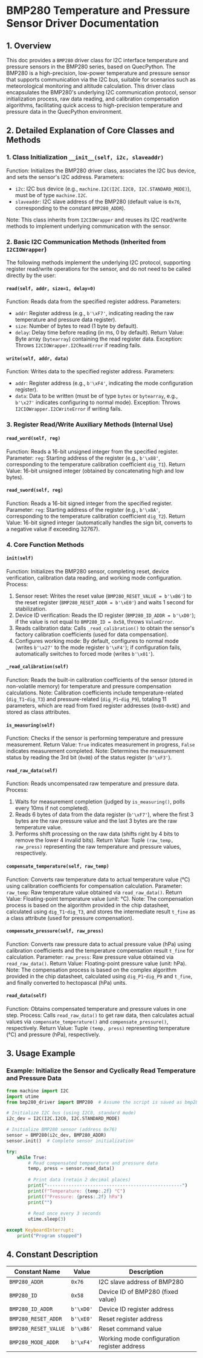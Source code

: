 # BMP280 Temperature and Pressure Sensor Driver  Documentation

## 1. Overview

This doc provides a `BMP280` driver class for I2C interface temperature and pressure sensors in the BMP280 series, based on QuecPython. The BMP280 is a high-precision, low-power temperature and pressure sensor that supports communication via the I2C bus, suitable for scenarios such as meteorological monitoring and altitude calculation. This driver class encapsulates the BMP280's underlying I2C communication protocol, sensor initialization process, raw data reading, and calibration compensation algorithms, facilitating quick access to high-precision temperature and pressure data in the QuecPython environment.

## 2. Detailed Explanation of Core Classes and Methods

### 1. Class Initialization `__init__(self, i2c, slaveaddr)`

Function: Initializes the BMP280 driver class, associates the I2C bus device, and sets the sensor's I2C address.
Parameters:

- `i2c`: I2C bus device (e.g., `machine.I2C(I2C.I2C0, I2C.STANDARD_MODE)`), must be of type `machine.I2C`.
- `slaveaddr`: I2C slave address of the BMP280 (default value is `0x76`, corresponding to the constant `BMP280_ADDR`).

Note: This class inherits from `I2CIOWrapper` and reuses its I2C read/write methods to implement underlying communication with the sensor.

### 2. Basic I2C Communication Methods (Inherited from `I2CIOWrapper`)

The following methods implement the underlying I2C protocol, supporting register read/write operations for the sensor, and do not need to be called directly by the user:

#### `read(self, addr, size=1, delay=0)`

Function: Reads data from the specified register address.
Parameters:

- `addr`: Register address (e.g., `b'\xF7'`, indicating reading the raw temperature and pressure data register).
- `size`: Number of bytes to read (1 byte by default).
- `delay`: Delay time before reading (in ms, 0 by default).
  Return Value: Byte array (`bytearray`) containing the read register data.
  Exception: Throws `I2CIOWrapper.I2CReadError` if reading fails.

#### `write(self, addr, data)`

Function: Writes data to the specified register address.
Parameters:

- `addr`: Register address (e.g., `b'\xF4'`, indicating the mode configuration register).
- `data`: Data to be written (must be of type `bytes` or `bytearray`, e.g., `b'\x27'` indicates configuring to normal mode).
  Exception: Throws `I2CIOWrapper.I2CWriteError` if writing fails.

### 3. Register Read/Write Auxiliary Methods (Internal Use)

#### `read_word(self, reg)`

Function: Reads a 16-bit unsigned integer from the specified register.
Parameter: `reg`: Starting address of the register (e.g., `b'\x88'`, corresponding to the temperature calibration coefficient `dig_T1`).
Return Value: 16-bit unsigned integer (obtained by concatenating high and low bytes).

#### `read_sword(self, reg)`

Function: Reads a 16-bit signed integer from the specified register.
Parameter: `reg`: Starting address of the register (e.g., `b'\x8A'`, corresponding to the temperature calibration coefficient `dig_T2`).
Return Value: 16-bit signed integer (automatically handles the sign bit, converts to a negative value if exceeding 32767).

### 4. Core Function Methods

#### `init(self)`

Function: Initializes the BMP280 sensor, completing reset, device verification, calibration data reading, and working mode configuration.
Process:

1. Sensor reset: Writes the reset value (`BMP280_RESET_VALUE = b'\xB6'`) to the reset register (`BMP280_RESET_ADDR = b'\xE0'`) and waits 1 second for stabilization.
2. Device ID verification: Reads the ID register (`BMP280_ID_ADDR = b'\xD0'`); if the value is not equal to `BMP280_ID = 0x58`, throws `ValueError`.
3. Reads calibration data: Calls `_read_calibration()` to obtain the sensor's factory calibration coefficients (used for data compensation).
4. Configures working mode: By default, configures to normal mode (writes `b'\x27'` to the mode register `b'\xF4'`); if configuration fails, automatically switches to forced mode (writes `b'\x01'`).

#### `_read_calibration(self)`

Function: Reads the built-in calibration coefficients of the sensor (stored in non-volatile memory) for temperature and pressure compensation calculations.
Note: Calibration coefficients include temperature-related (`dig_T1`-`dig_T3`) and pressure-related (`dig_P1`-`dig_P9`), totaling 11 parameters, which are read from fixed register addresses (`0x88`-`0x9E`) and stored as class attributes.

#### `is_measuring(self)`

Function: Checks if the sensor is performing temperature and pressure measurement.
Return Value: `True` indicates measurement in progress, `False` indicates measurement completed.
Note: Determines the measurement status by reading the 3rd bit (`0x08`) of the status register (`b'\xF3'`).

#### `read_raw_data(self)`

Function: Reads uncompensated raw temperature and pressure data.
Process:

1. Waits for measurement completion (judged by `is_measuring()`, polls every 10ms if not completed).
2. Reads 6 bytes of data from the data register (`b'\xF7'`), where the first 3 bytes are the raw pressure value and the last 3 bytes are the raw temperature value.
3. Performs shift processing on the raw data (shifts right by 4 bits to remove the lower 4 invalid bits).
   Return Value: Tuple `(raw_temp, raw_press)` representing the raw temperature and pressure values, respectively.

#### `compensate_temperature(self, raw_temp)`

Function: Converts raw temperature data to actual temperature value (°C) using calibration coefficients for compensation calculation.
Parameter: `raw_temp`: Raw temperature value obtained via `read_raw_data()`.
Return Value: Floating-point temperature value (unit: °C).
Note: The compensation process is based on the algorithm provided in the chip datasheet, calculated using `dig_T1`-`dig_T3`, and stores the intermediate result `t_fine` as a class attribute (used for pressure compensation).

#### `compensate_pressure(self, raw_press)`

Function: Converts raw pressure data to actual pressure value (hPa) using calibration coefficients and the temperature compensation result `t_fine` for calculation.
Parameter: `raw_press`: Raw pressure value obtained via `read_raw_data()`.
Return Value: Floating-point pressure value (unit: hPa).
Note: The compensation process is based on the complex algorithm provided in the chip datasheet, calculated using `dig_P1`-`dig_P9` and `t_fine`, and finally converted to hectopascal (hPa) units.

#### `read_data(self)`

Function: Obtains compensated temperature and pressure values in one step.
Process: Calls `read_raw_data()` to get raw data, then calculates actual values via `compensate_temperature()` and `compensate_pressure()`, respectively.
Return Value: Tuple `(temp, press)` representing temperature (°C) and pressure (hPa), respectively.

## 3. Usage Example

### Example: Initialize the Sensor and Cyclically Read Temperature and Pressure Data

```python
from machine import I2C
import utime
from bmp280_driver import BMP280  # Assume the script is saved as bmp280_driver.py

# Initialize I2C bus (using I2C0, standard mode)
i2c_dev = I2C(I2C.I2C0, I2C.STANDARD_MODE)

# Initialize BMP280 sensor (address 0x76)
sensor = BMP280(i2c_dev, BMP280_ADDR)
sensor.init()  # Complete sensor initialization

try:
    while True:
        # Read compensated temperature and pressure data
        temp, press = sensor.read_data()
        
        # Print data (retain 2 decimal places)
        print("--------------------------------------------------")
        print(f"Temperature: {temp:.2f} °C")
        print(f"Pressure: {press:.2f} hPa")
        print("")
        
        # Read once every 3 seconds
        utime.sleep(3)

except KeyboardInterrupt:
    print("Program stopped")
```

## 4. Constant Description

| Constant Name        | Value     | Description                                 |
| -------------------- | --------- | ------------------------------------------- |
| `BMP280_ADDR`        | `0x76`    | I2C slave address of BMP280                 |
| `BMP280_ID`          | `0x58`    | Device ID of BMP280 (fixed value)           |
| `BMP280_ID_ADDR`     | `b'\xD0'` | Device ID register address                  |
| `BMP280_RESET_ADDR`  | `b'\xE0'` | Reset register address                      |
| `BMP280_RESET_VALUE` | `b'\xB6'` | Reset command value                         |
| `BMP280_MODE_ADDR`   | `b'\xF4'` | Working mode configuration register address |